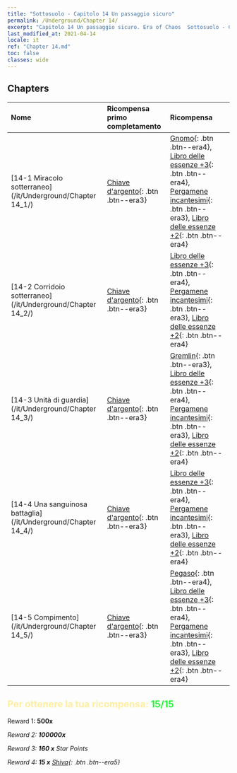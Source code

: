 ```yaml
---
title: "Sottosuolo - Capitolo 14 Un passaggio sicuro"
permalink: /Underground/Chapter 14/
excerpt: "Capitolo 14 Un passaggio sicuro. Era of Chaos  Sottosuolo - Capitolo 14. Un passaggio sicuro"
last_modified_at: 2021-04-14
locale: it
ref: "Chapter 14.md"
toc: false
classes: wide
---
```


## Chapters

  | Nome |  Ricompensa primo completamento | Ricompensa |
  |:------------|:------------|:------------| 
  | [14-1 Miracolo sotterraneo](/it/Underground/Chapter 14_1/) | [Chiave d'argento](/it/Items/con_693/){: .btn .btn--era3} | [Gnomo](/it/Items/unt_200/){: .btn .btn--era4}, [Libro delle essenze +3](/it/Items/mat_60/){: .btn .btn--era4}, [Pergamene incantesimi](/it/Items/con_694/){: .btn .btn--era3}, [Libro delle essenze +2](/it/Items/mat_53/){: .btn .btn--era4} |
  | [14-2 Corridoio sotterraneo](/it/Underground/Chapter 14_2/) | [Chiave d'argento](/it/Items/con_693/){: .btn .btn--era3} | [Libro delle essenze +3](/it/Items/mat_60/){: .btn .btn--era4}, [Pergamene incantesimi](/it/Items/con_694/){: .btn .btn--era3}, [Libro delle essenze +2](/it/Items/mat_53/){: .btn .btn--era4} |
  | [14-3 Unità di guardia](/it/Underground/Chapter 14_3/) | [Chiave d'argento](/it/Items/con_693/){: .btn .btn--era3} | [Gremlin](/it/Items/unt_235/){: .btn .btn--era3}, [Libro delle essenze +3](/it/Items/mat_60/){: .btn .btn--era4}, [Pergamene incantesimi](/it/Items/con_694/){: .btn .btn--era3}, [Libro delle essenze +2](/it/Items/mat_53/){: .btn .btn--era4} |
  | [14-4 Una sanguinosa battaglia](/it/Underground/Chapter 14_4/) | [Chiave d'argento](/it/Items/con_693/){: .btn .btn--era3} | [Libro delle essenze +3](/it/Items/mat_60/){: .btn .btn--era4}, [Pergamene incantesimi](/it/Items/con_694/){: .btn .btn--era3}, [Libro delle essenze +2](/it/Items/mat_53/){: .btn .btn--era4} |
  | [14-5 Compimento](/it/Underground/Chapter 14_5/) | [Chiave d'argento](/it/Items/con_693/){: .btn .btn--era3} | [Pegaso](/it/Items/unt_202/){: .btn .btn--era4}, [Libro delle essenze +3](/it/Items/mat_60/){: .btn .btn--era4}, [Pergamene incantesimi](/it/Items/con_694/){: .btn .btn--era3}, [Libro delle essenze +2](/it/Items/mat_53/){: .btn .btn--era4} |


## <span style="color: #ffeea0">Per ottenere la tua ricompensa: </span><span style="color: #27f73a">15/15</span>

 Reward 1:  **500x** <i class="fas fa-gem"/>

 Reward 2:  **100000x** <i class="fas fa-coins"/>

 Reward 3: **160 x** Star Points

 Reward 4: **15 x** [Shiva](/it/Items/her_376/){: .btn .btn--era5}

